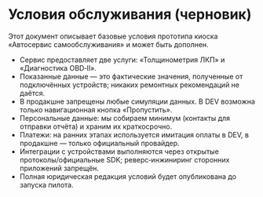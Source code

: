 # Условия обслуживания (черновик)

Этот документ описывает базовые условия прототипа киоска «Автосервис самообслуживания» и может быть дополнен.

- Сервис предоставляет две услуги: «Толщинометрия ЛКП» и «Диагностика OBD‑II».
- Показанные данные — это фактические значения, полученные от подключённых устройств; никаких ремонтных рекомендаций не даётся.
- В продакшне запрещены любые симуляции данных. В DEV возможна только навигационная кнопка «Пропустить».
- Персональные данные: мы собираем минимум (контакты для отправки отчёта) и храним их краткосрочно.
- Платежи: на ранних этапах используется имитация оплаты в DEV, в продакшне — только официальный провайдер.
- Интеграции с устройствами выполняются через открытые протоколы/официальные SDK; реверс‑инжиниринг сторонних приложений запрещён.
- Полная юридическая редакция условий будет опубликована до запуска пилота.
